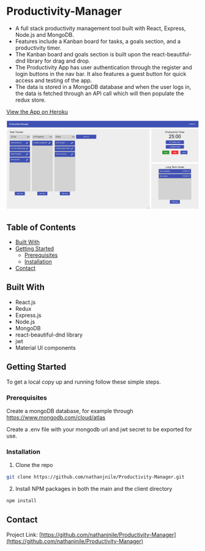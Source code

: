 # Productivity-Manager

*	A full stack productivity management tool built with React, Express, Node.js and MongoDB.
*   Features include a Kanban board for tasks, a goals section, and a productivity timer.
*   The Kanban board and goals section is built upon the react-beautiful-dnd library for drag and drop.
*   The Productivity App has user authentication through the register and login buttons in the nav bar. It also features a guest button for quick access and testing of the app.
*   The data is stored in a MongoDB database and when the user logs in, the data is fetched through an API call which will then populate the redux store.

<a href="https://productivity-manager.herokuapp.com/">View the App on Heroku</a>

<a href="https://productivity-manager.herokuapp.com/">
  <img src="/Screenshots/example.JPG" alt="Logo">
</a>

<!-- TABLE OF CONTENTS -->
## Table of Contents

* [Built With](#built-with)
* [Getting Started](#getting-started)
  * [Prerequisites](#prerequisites)
  * [Installation](#installation)
* [Contact](#contact)


## Built With

* React.js
* Redux
* Express.js
* Node.js
* MongoDB
* react-beautiful-dnd library
* jwt
* Material UI components

<!-- GETTING STARTED -->
## Getting Started

To get a local copy up and running follow these simple steps.

### Prerequisites

Create a mongoDB database, for example through https://www.mongodb.com/cloud/atlas

Create a .env file with your mongodb url and jwt secret to be exported for use.

### Installation
 
1. Clone the repo
```sh
git clone https://github.com/nathanjnile/Productivity-Manager.git
```
2. Install NPM packages in both the main and the client directory
```sh
npm install
```

<!-- CONTACT -->
## Contact

Project Link: [https://github.com/nathanjnile/Productivity-Manager](https://github.com/nathanjnile/Productivity-Manager)

